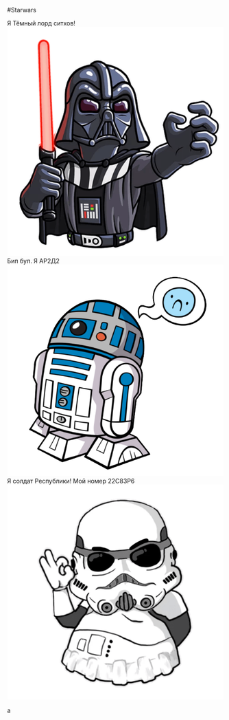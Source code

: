  #Starwars
 
Я Тёмный лорд ситхов!
![<что>](<Аннотация 2020-11-23 224111.png>)
Бип буп. Я АР2Д2
 ![<что>](<Аннотация 2020-11-23 225504.png>)
 Я солдат Республики! Мой номер 22С83Р6
 ![<что>](<Аннотация 2020-11-23 225523.png>)

а
